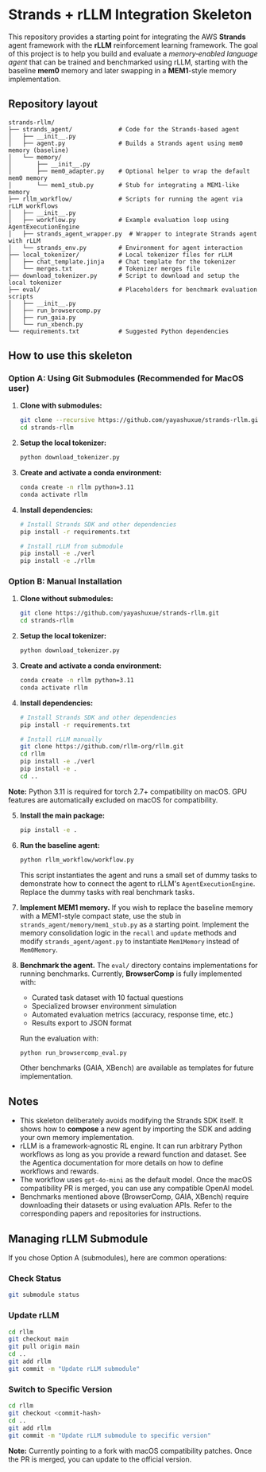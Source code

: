 # Strands + rLLM Integration Skeleton

This repository provides a starting point for integrating the AWS **Strands** agent framework with the **rLLM** reinforcement learning framework. The goal of this project is to help you build and evaluate a _memory‑enabled language agent_ that can be trained and benchmarked using rLLM, starting with the baseline **mem0** memory and later swapping in a **MEM1**-style memory implementation.

## Repository layout

```
strands-rllm/
├── strands_agent/             # Code for the Strands-based agent
│   ├── __init__.py
│   ├── agent.py               # Builds a Strands agent using mem0 memory (baseline)
│   └── memory/
│       ├── __init__.py
│       ├── mem0_adapter.py    # Optional helper to wrap the default mem0 memory
│       └── mem1_stub.py       # Stub for integrating a MEM1-like memory
├── rllm_workflow/             # Scripts for running the agent via rLLM workflows
│   ├── __init__.py
│   ├── workflow.py            # Example evaluation loop using AgentExecutionEngine
│   ├── strands_agent_wrapper.py  # Wrapper to integrate Strands agent with rLLM
│   └── strands_env.py         # Environment for agent interaction
├── local_tokenizer/           # Local tokenizer files for rLLM
│   ├── chat_template.jinja    # Chat template for the tokenizer
│   └── merges.txt             # Tokenizer merges file
├── download_tokenizer.py      # Script to download and setup the local tokenizer
├── eval/                      # Placeholders for benchmark evaluation scripts
│   ├── __init__.py
│   ├── run_browsercomp.py
│   ├── run_gaia.py
│   └── run_xbench.py
└── requirements.txt           # Suggested Python dependencies
```

## How to use this skeleton

### **Option A: Using Git Submodules (Recommended for MacOS user)**

1. **Clone with submodules:**

   ```bash
   git clone --recursive https://github.com/yayashuxue/strands-rllm.git
   cd strands-rllm
   ```

2. **Setup the local tokenizer:**

   ```bash
   python download_tokenizer.py
   ```

3. **Create and activate a conda environment:**

   ```bash
   conda create -n rllm python=3.11
   conda activate rllm
   ```

4. **Install dependencies:**

   ```bash
   # Install Strands SDK and other dependencies
   pip install -r requirements.txt

   # Install rLLM from submodule
   pip install -e ./verl
   pip install -e ./rllm
   ```

### **Option B: Manual Installation**

1. **Clone without submodules:**

   ```bash
   git clone https://github.com/yayashuxue/strands-rllm.git
   cd strands-rllm
   ```

2. **Setup the local tokenizer:**

   ```bash
   python download_tokenizer.py
   ```

3. **Create and activate a conda environment:**

   ```bash
   conda create -n rllm python=3.11
   conda activate rllm
   ```

4. **Install dependencies:**

   ```bash
   # Install Strands SDK and other dependencies
   pip install -r requirements.txt

   # Install rLLM manually
   git clone https://github.com/rllm-org/rllm.git
   cd rllm
   pip install -e ./verl
   pip install -e .
   cd ..
   ```

**Note:** Python 3.11 is required for torch 2.7+ compatibility on macOS. GPU features are automatically excluded on macOS for compatibility.

5. **Install the main package:**

   ```bash
   pip install -e .
   ```

6. **Run the baseline agent:**

   ```bash
   python rllm_workflow/workflow.py
   ```

   This script instantiates the agent and runs a small set of dummy tasks to demonstrate how to connect the agent to rLLM's `AgentExecutionEngine`. Replace the dummy tasks with real benchmark tasks.

7. **Implement MEM1 memory.** If you wish to replace the baseline memory with a MEM1-style compact state, use the stub in `strands_agent/memory/mem1_stub.py` as a starting point. Implement the memory consolidation logic in the `recall` and `update` methods and modify `strands_agent/agent.py` to instantiate `Mem1Memory` instead of `Mem0Memory`.

8. **Benchmark the agent.** The `eval/` directory contains implementations for running benchmarks. Currently, **BrowserComp** is fully implemented with:

   - Curated task dataset with 10 factual questions
   - Specialized browser environment simulation
   - Automated evaluation metrics (accuracy, response time, etc.)
   - Results export to JSON format

   Run the evaluation with:

   ```bash
   python run_browsercomp_eval.py
   ```

   Other benchmarks (GAIA, XBench) are available as templates for future implementation.

## Notes

- This skeleton deliberately avoids modifying the Strands SDK itself. It shows how to **compose** a new agent by importing the SDK and adding your own memory implementation.
- rLLM is a framework‑agnostic RL engine. It can run arbitrary Python workflows as long as you provide a reward function and dataset. See the Agentica documentation for more details on how to define workflows and rewards.
- The workflow uses `gpt-4o-mini` as the default model. Once the macOS compatibility PR is merged, you can use any compatible OpenAI model.
- Benchmarks mentioned above (BrowserComp, GAIA, XBench) require downloading their datasets or using evaluation APIs. Refer to the corresponding papers and repositories for instructions.

## Managing rLLM Submodule

If you chose Option A (submodules), here are common operations:

### **Check Status**

```bash
git submodule status
```

### **Update rLLM**

```bash
cd rllm
git checkout main
git pull origin main
cd ..
git add rllm
git commit -m "Update rLLM submodule"
```

### **Switch to Specific Version**

```bash
cd rllm
git checkout <commit-hash>
cd ..
git add rllm
git commit -m "Update rLLM submodule to specific version"
```

**Note:** Currently pointing to a fork with macOS compatibility patches. Once the PR is merged, you can update to the official version.

